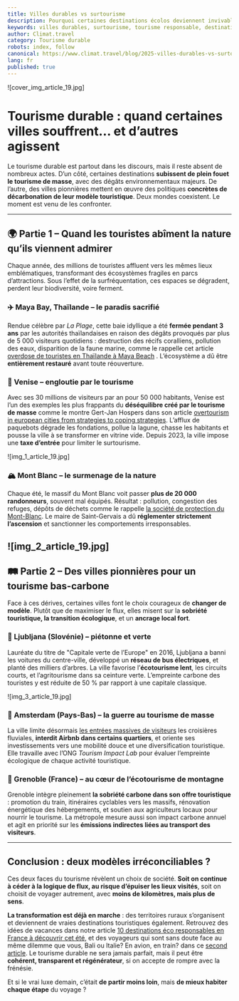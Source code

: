 ```yaml
---
title: Villes durables vs surtourisme
description: Pourquoi certaines destinations écolos deviennent invivables malgré leurs labels durables.
keywords: villes durables, surtourisme, tourisme responsable, destinations alternatives, décarbonation
author: Climat.travel
category: Tourisme durable
robots: index, follow
canonical: https://www.climat.travel/blog/2025-villes-durables-vs-surtourisme
lang: fr
published: true
---
```


![cover_img_article_19.jpg]

# Tourisme durable : quand certaines villes souffrent… et d’autres agissent

Le tourisme durable est partout dans les discours, mais il reste absent de nombreux actes. D’un côté, certaines destinations **subissent de plein fouet le tourisme de masse**, avec des dégâts environnementaux majeurs. De l’autre, des villes pionnières mettent en œuvre des politiques **concrètes de décarbonation de leur modèle touristique**. Deux mondes coexistent. Le moment est venu de les confronter.

---

## 🌍 Partie 1 – Quand les touristes abîment la nature qu’ils viennent admirer

Chaque année, des millions de touristes affluent vers les mêmes lieux emblématiques, transformant des écosystèmes fragiles en parcs d’attractions. Sous l’effet de la surfréquentation, ces espaces se dégradent, perdent leur biodiversité, voire ferment.

### ✈️ Maya Bay, Thaïlande – le paradis sacrifié

Rendue célèbre par *La Plage*, cette baie idyllique a été **fermée pendant 3 ans** par les autorités thaïlandaises en raison des dégâts provoqués par plus de 5 000 visiteurs quotidiens : destruction des récifs coralliens, pollution des eaux, disparition de la faune marine, comme le rappelle cet article [overdose de touristes en Thaïlande à Maya Beach](https://mediascol.ac-clermont.fr/lycee-simone-weil-le-puy-en-velay/2021/03/29/tourisme-en-thailande-la-plage-de-maya-bay-contrainte-de-fermee-suite-a-une-overdose-de-touristes/) . L’écosystème a dû être **entièrement restauré** avant toute réouverture.

### 🚢 Venise – engloutie par le tourisme

Avec ses 30 millions de visiteurs par an pour 50 000 habitants, Venise est l’un des exemples les plus frappants du **déséquilibre créé par le tourisme de masse** comme le montre Gert-Jan Hospers dans son article [overtourism in european cities from strategies to coping strategies](https://www.ifo.de/DocDL/CESifo-forum-2019-3-hospers-urban-challenges-september.pdf?). L’afflux de paquebots dégrade les fondations, pollue la lagune, chasse les habitants et pousse la ville à se transformer en vitrine vide. Depuis 2023, la ville impose une **taxe d’entrée** pour limiter le surtourisme.

![img_1_article_19.jpg]

### 🏔️ Mont Blanc – le surmenage de la nature

Chaque été, le massif du Mont Blanc voit passer **plus de 20 000 randonneurs**, souvent mal équipés. Résultat : pollution, congestion des refuges, dépôts de déchets comme le rappelle [la société de protection du Mont-Blanc](https://www.pro-mont-blanc.org/les-menaces-sur-le-mont-blanc/#:~:text=La%20surfr%C3%A9quentation%20du%20Mont%2DBlanc,les%20enfouir%20dans%20la%20neige.). Le maire de Saint-Gervais a dû **réglementer strictement l’ascension** et sanctionner les comportements irresponsables.

![img_2_article_19.jpg]
---

## 🛤️ Partie 2 – Des villes pionnières pour un tourisme bas-carbone

Face à ces dérives, certaines villes font le choix courageux de **changer de modèle**. Plutôt que de maximiser le flux, elles misent sur la **sobriété touristique, la transition écologique**, et un **ancrage local fort**.

### 🌿 Ljubljana (Slovénie) – piétonne et verte

Lauréate du titre de "Capitale verte de l’Europe" en 2016, Ljubljana a banni les voitures du centre-ville, développé un **réseau de bus électriques**, et planté des milliers d’arbres. La ville favorise l’**écotourisme lent**, les circuits courts, et l’agritourisme dans sa ceinture verte. L’empreinte carbone des touristes y est réduite de 50 % par rapport à une capitale classique.

![img_3_article_19.jpg]

### 🚴 Amsterdam (Pays-Bas) – la guerre au tourisme de masse

La ville limite désormais [les entrées massives de visiteurs](https://courier.unesco.org/fr/articles/comment-voyager-sans-saccager?) les croisières fluviales, **interdit Airbnb dans certains quartiers**, et oriente ses investissements vers une mobilité douce et une diversification touristique. Elle travaille avec l’ONG *Tourism Impact Lab* pour évaluer l’empreinte écologique de chaque activité touristique.

### 🌲 Grenoble (France) – au cœur de l’écotourisme de montagne

Grenoble intègre pleinement **la sobriété carbone dans son offre touristique** : promotion du train, itinéraires cyclables vers les massifs, rénovation énergétique des hébergements, et soutien aux agriculteurs locaux pour nourrir le tourisme. La métropole mesure aussi son impact carbone annuel et agit en priorité sur les **émissions indirectes liées au transport des visiteurs**.

---

## Conclusion : deux modèles irréconciliables ?

Ces deux faces du tourisme révèlent un choix de société. **Soit on continue à céder à la logique de flux, au risque d’épuiser les lieux visités**, soit on choisit de voyager autrement, avec **moins de kilomètres, mais plus de sens**.

**La transformation est déjà en marche** : des territoires ruraux s’organisent et deviennent de vraies destinations touristiques également. Retrouvez des idées de vacances dans notre article [10 destinations éco responsables en France à découvrir cet été](https://www.climat.travel/blog/2025-10-destinations-ecoresponsables-en-france), et des voyageurs qui sont sans doute face au même dilemme que vous, Bali ou Italie? En avion, en train? dans ce [second article](https://www.climat.travel/blog/2025-recit-arreter-de-culpabiliser-commencer-par-contribuer). Le tourisme durable ne sera jamais parfait, mais il peut être **cohérent, transparent et régénérateur**, si on accepte de rompre avec la frénésie.

Et si le vrai luxe demain, c’était **de partir moins loin**, mais **de mieux habiter chaque étape** du voyage ?
